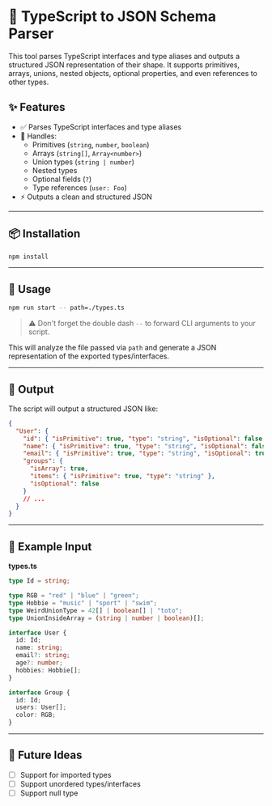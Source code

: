 # 🧩 TypeScript to JSON Schema Parser

This tool parses TypeScript interfaces and type aliases and outputs a structured JSON representation of their shape. It supports primitives, arrays, unions, nested objects, optional properties, and even references to other types.

## ✨ Features

- ✅ Parses TypeScript interfaces and type aliases
- 🧠 Handles:
  - Primitives (`string`, `number`, `boolean`)
  - Arrays (`string[]`, `Array<number>`)
  - Union types (`string | number`)
  - Nested types
  - Optional fields (`?`)
  - Type references (`user: Foo`)
- ⚡ Outputs a clean and structured JSON

---

## 📦 Installation

```bash
npm install
```

---

## 🚀 Usage

```bash
npm run start -- path=./types.ts
```

> ⚠️ Don't forget the double dash `--` to forward CLI arguments to your script.

This will analyze the file passed via `path` and generate a JSON representation of the exported types/interfaces.

---

## 📂 Output

The script will output a structured JSON like:

```json
{
  "User": {
    "id": { "isPrimitive": true, "type": "string", "isOptional": false },
    "name": { "isPrimitive": true, "type": "string", "isOptional": false },
    "email": { "isPrimitive": true, "type": "string", "isOptional": true },
    "groups": {
      "isArray": true,
      "items": { "isPrimitive": true, "type": "string" },
      "isOptional": false
    }
    // ...
  }
}
```

---

## 📁 Example Input

**types.ts**

```ts
type Id = string;

type RGB = "red" | "blue" | "green";
type Hobbie = "music" | "sport" | "swim";
type WeirdUnionType = 42[] | boolean[] | "toto";
type UnionInsideArray = (string | number | boolean)[];

interface User {
  id: Id;
  name: string;
  email?: string;
  age?: number;
  hobbies: Hobbie[];
}

interface Group {
  id: Id;
  users: User[];
  color: RGB;
}
```

---

## 🧪 Future Ideas

- [ ] Support for imported types
- [ ] Support unordered types/interfaces
- [ ] Support null type
